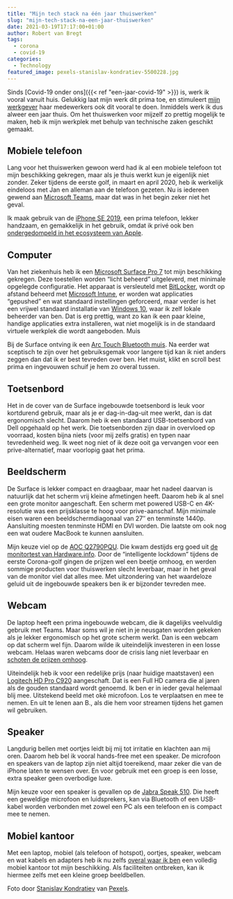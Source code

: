 ```yaml
---
title: "Mijn tech stack na één jaar thuiswerken"
slug: "mijn-tech-stack-na-een-jaar-thuiswerken"
date: 2021-03-19T17:17:00+01:00
author: Robert van Bregt
tags:
  - corona
  - covid-19
categories:
  - Technology
featured_image: pexels-stanislav-kondratiev-5500228.jpg
---
```


Sinds [Covid-19 onder ons]({{< ref "een-jaar-covid-19" >}}) is, werk ik vooral vanuit huis. Gelukkig laat mijn werk dit prima toe, en stimuleert [mijn werkgever](https://maasstadziekenhuis.nl/) haar medewerkers ook dit vooral te doen. Inmiddels werk ik dus alweer een jaar thuis. Om het thuiswerken voor mijzelf zo prettig mogelijk te maken, heb ik mijn werkplek met behulp van technische zaken geschikt gemaakt.

## Mobiele telefoon

Lang voor het thuiswerken gewoon werd had ik al een mobiele telefoon tot mijn beschikking gekregen, maar als je thuis werkt kun je eigenlijk niet zonder. Zeker tijdens de eerste golf, in maart en april 2020, heb ik werkelijk eindeloos met Jan en alleman aan de telefoon gezeten. Nu is iedereen gewend aan [Microsoft Teams](https://www.microsoft.com/nl-nl/microsoft-teams/group-chat-software/), maar dat was in het begin zeker niet het geval.

Ik maak gebruik van de [iPhone SE 2019](https://www.apple.com/nl/iphone-se/), een prima telefoon, lekker handzaam, en gemakkelijk in het gebruik, omdat ik privé ook ben [ondergedompeld in het ecosysteem van Apple](/spullen).

## Computer

Van het ziekenhuis heb ik een [Microsoft Surface Pro 7](https://www.microsoft.com/nl-nl/p/surface-pro-7/8n17j0m5zzqs) tot mijn beschikking gekregen. Deze toestellen worden “licht beheerd” uitgeleverd, met minimale opgelegde configuratie. Het apparaat is versleuteld met [BitLocker](https://nl.wikipedia.org/wiki/BitLocker), wordt op afstand beheerd met [Microsoft Intune](https://en.wikipedia.org/wiki/Microsoft_Endpoint_Manager), er worden wat applicaties “gepushed” en wat standaard instellingen geforceerd, maar verder is het een vrijwel standaard installatie van [Windows 10](https://nl.wikipedia.org/wiki/Windows_10), waar ik zelf lokale beheerder van ben. Dat is erg prettig, want zo kan ik een paar kleine, handige applicaties extra installeren, wat niet mogelijk is in de standaard virtuele werkplek die wordt aangeboden.
Muis

Bij de Surface ontving ik een [Arc Touch Bluetooth muis](https://en.wikipedia.org/wiki/Arc_Mouse#Arc_Touch_Bluetooth_Mouse). Na eerder wat sceptisch te zijn over het gebruiksgemak voor langere tijd kan ik niet anders zeggen dan dat ik er best tevreden over ben. Het muist, klikt en scroll best prima en ingevouwen schuif je hem zo overal tussen.

## Toetsenbord

Het in de cover van de Surface ingebouwde toetsenbord is leuk voor kortdurend gebruik, maar als je er dag-in-dag-uit mee werkt, dan is dat ergonomisch slecht. Daarom heb ik een standaard USB-toetsenbord van Dell opgehaald op het werk. Die toetsenborden zijn daar in overvloed op voorraad, kosten bijna niets (voor mij zelfs gratis) en typen naar tevredenheid weg. Ik weet nog niet of ik deze ooit ga vervangen voor een prive-alternatief, maar voorlopig gaat het prima.

## Beeldscherm

De Surface is lekker compact en draagbaar, maar het nadeel daarvan is natuurlijk dat het scherm vrij kleine afmetingen heeft. Daarom heb ik al snel een grote monitor aangeschaft. Een scherm met powered USB-C en 4K-resolutie was een prijsklasse te hoog voor prive-aanschaf. Mijn minimale eisen waren een beeldschermdiagonaal van 27″ en tenminste 1440p. Aansluiting moesten tenminste HDMI en DVI worden. Die laatste om ook nog een wat oudere MacBook te kunnen aansluiten.

Mijn keuze viel op de [AOC Q2790PQU](https://eu.aoc.com/nl/monitors/q2790pqu-bt/support). Die kwam destijds erg goed uit [de monitortest van Hardware.info](https://nl.hardware.info/artikel/9903/monitor-voor-thuiswerken-6-tips-en-6-aanraders). Door de “intelligente lockdown” tijdens de eerste Corona-golf gingen de prijzen wel een beetje omhoog, en werden sommige producten voor thuiswerken slecht leverbaar, maar in het geval van de monitor viel dat alles mee. Met uitzondering van het waardeloze geluid uit de ingebouwde speakers ben ik er bijzonder tevreden mee.

## Webcam

De laptop heeft een prima ingebouwde webcam, die ik dagelijks veelvuldig gebruik met Teams. Maar soms wil je niet in je neusgaten worden gekeken als je lekker ergonomisch op het grote scherm werkt. Dan is een webcam op dat scherm wel fijn. Daarom wilde ik uiteindelijk investeren in een losse webcam. Helaas waren webcams door de crisis lang niet leverbaar en [schoten de prijzen omhoog](https://tweakers.net/pricewatch/300263/logitech-hd-pro-webcam-c920.html).

Uiteindelijk heb ik voor een redelijke prijs (naar huidige maatstaven) een [Logitech HD Pro C920](https://www.logitech.com/nl-nl/product/hd-pro-webcam-c920) aangeschaft. Dat is een Full HD camera die al jaren als de gouden standaard wordt genoemd. Ik ben er in ieder geval helemaal blij mee. Uitstekend beeld met oké microfoon. Los te verplaatsen en mee te nemen. En uit te lenen aan B., als die hem voor streamen tijdens het gamen wil gebruiken.

## Speaker

Langdurig bellen met oortjes leidt bij mij tot irritatie en klachten aan mij oren. Daarom heb bel ik vooral hands-free met een speaker. De microfoon en speakers van de laptop zijn niet altijd toereikend, maar zeker die van de iPhone laten te wensen over. En voor gebruik met een groep is een losse, extra speaker geen overbodige luxe.

Mijn keuze voor een speaker is gevallen op de [Jabra Speak 510](https://www.jabra.nl/business/speakerphones/jabra-speak-series/jabra-speak-510). Die heeft een geweldige microfoon en luidsprekers, kan via Bluetooth of een USB-kabel worden verbonden met zowel een PC als een telefoon en is compact mee te nemen.

## Mobiel kantoor

Met een laptop, mobiel (als telefoon of hotspot), oortjes, speaker, webcam en wat kabels en adapters heb ik nu zelfs [overal waar ik ben](https://nl.wikipedia.org/wiki/Digitale_nomade) een volledig mobiel kantoor tot mijn beschikking. Als faciliteiten ontbreken, kan ik hiermee zelfs met een kleine groep beeldbellen.

Foto door [Stanislav Kondratiev](https://www.pexels.com/@technobulka) van [Pexels](https://www.pexels.com/photo/sunglasses-by-vibrant-highlighted-blinds-5500228/).
